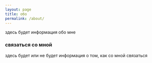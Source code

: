 ```yaml
---
layout: page
title: обо
permalink: /about/
---
```


здесь будет информация обо мне

### связаться со мной

здесь будет или не будет информация о том, как со мной связаться
